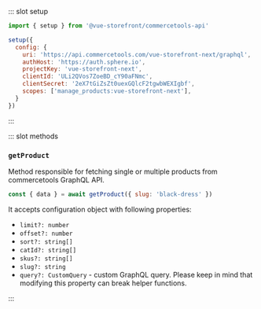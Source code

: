 <ApiClient />

<!-- Code example for setup method -->
::: slot setup
```javascript
import { setup } from '@vue-storefront/commercetools-api'

setup({
  config: {
    uri: 'https://api.commercetools.com/vue-storefront-next/graphql',
    authHost: 'https://auth.sphere.io',
    projectKey: 'vue-storefront-next',
    clientId: 'ULi2QVos7ZoeBD_cY90aFNmc',
    clientSecret: '2eX7tGiZsZt0uexGQlcF2tgwbWEXIgbf',
    scopes: ['manage_products:vue-storefront-next'],
  }
})
```
:::

::: slot methods

### `getProduct`


Method responsible for fetching single or multiple products from commercetools GraphQL API. 

```js
const { data } = await getProduct({ slug: 'black-dress' })
```

It accepts configuration object with following properties:

- `limit?: number`
- `offset?: number`
- `sort?: string[]`
- `catId?: string[]`
- `skus?: string[]`
- `slug?: string`
- `query?: CustomQuery` - custom GraphQL query. Please keep in mind that modifying this property can break helper functions.

:::
